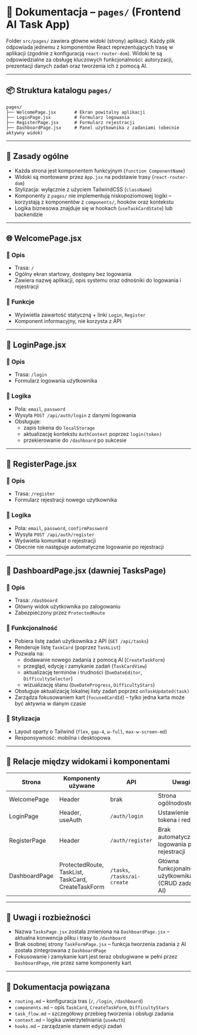 # 📄 Dokumentacja – `pages/` (Frontend AI Task App)

Folder `src/pages/` zawiera główne widoki (strony) aplikacji. Każdy plik odpowiada jednemu z komponentów React reprezentujących trasę w aplikacji (zgodnie z konfiguracją `react-router-dom`). Widoki te są odpowiedzialne za obsługę kluczowych funkcjonalności: autoryzacji, prezentacji danych zadań oraz tworzenia ich z pomocą AI.

---

## 📦 Struktura katalogu `pages/`

```
pages/
├── WelcomePage.jsx       # Ekran powitalny aplikacji
├── LoginPage.jsx         # Formularz logowania
├── RegisterPage.jsx      # Formularz rejestracji
├── DashboardPage.jsx     # Panel użytkownika z zadaniami (obecnie aktywny widok)
```

---

## 🧭 Zasady ogólne

- Każda strona jest komponentem funkcyjnym (`function ComponentName`)
- Widoki są montowane przez `App.jsx` na podstawie trasy (`react-router-dom`)
- Stylizacja: wyłącznie z użyciem TailwindCSS (`className`)
- Komponenty z `pages/` nie implementują niskopoziomowej logiki – korzystają z komponentów z `components/`, hooków oraz kontekstu
- Logika biznesowa znajduje się w hookach (`useTaskCardState`) lub backendzie

---

## 🌐 WelcomePage.jsx

### 📌 Opis

- Trasa: `/`
- Ogólny ekran startowy, dostępny bez logowania
- Zawiera nazwę aplikacji, opis systemu oraz odnośniki do logowania i rejestracji

### 📌 Funkcje

- Wyświetla zawartość statyczną + linki `Login`, `Register`
- Komponent informacyjny, nie korzysta z API

---

## 🔐 LoginPage.jsx

### 📌 Opis

- Trasa: `/login`
- Formularz logowania użytkownika

### 📌 Logika

- Pola: `email`, `password`
- Wysyła `POST /api/auth/login` z danymi logowania
- Obsługuje:
  - zapis tokena do `localStorage`
  - aktualizację kontekstu `AuthContext` poprzez `login(token)`
  - przekierowanie do `/dashboard` po sukcesie

---

## 🧾 RegisterPage.jsx

### 📌 Opis

- Trasa: `/register`
- Formularz rejestracji nowego użytkownika

### 📌 Logika

- Pola: `email`, `password`, `confirmPassword`
- Wysyła `POST /api/auth/register`
- Wyświetla komunikat o rejestracji
- Obecnie nie następuje automatyczne logowanie po rejestracji

---

## 📂 DashboardPage.jsx (dawniej TasksPage)

### 📌 Opis

- Trasa: `/dashboard`
- Główny widok użytkownika po zalogowaniu
- Zabezpieczony przez `ProtectedRoute`

### 📌 Funkcjonalność

- Pobiera listę zadań użytkownika z API (`GET /api/tasks`)
- Renderuje listę `TaskCard` (poprzez `TaskList`)
- Pozwala na:
  - dodawanie nowego zadania z pomocą AI (`CreateTaskForm`)
  - przegląd, edycję i zamykanie zadań (`TaskCardView`)
  - aktualizację terminów i trudności (`DueDateEditor`, `DifficultySelector`)
  - wizualizację stanu (`DueDateProgress`, `DifficultyStars`)
- Obsługuje aktualizację lokalnej listy zadań poprzez `onTaskUpdated(task)`
- Zarządza fokusowaniem kart (`focusedCardId`) – tylko jedna karta może być aktywna w danym czasie

### 📌 Stylizacja

- Layout oparty o Tailwind (`flex`, `gap-4`, `w-full`, `max-w-screen-md`)
- Responsywność: mobilna i desktopowa

---

## 🧩 Relacje między widokami i komponentami

| Strona        | Komponenty używane                                 | API                          | Uwagi                                               |
| ------------- | -------------------------------------------------- | ---------------------------- | --------------------------------------------------- |
| WelcomePage   | Header                                             | brak                         | Strona ogólnodostępna                               |
| LoginPage     | Header, useAuth                                    | `/auth/login`                | Ustawienie tokena i redirect                        |
| RegisterPage  | Header                                             | `/auth/register`             | Brak automatycznego logowania po rejestracji        |
| DashboardPage | ProtectedRoute, TaskList, TaskCard, CreateTaskForm | `/tasks`, `/tasks/ai-create` | Główna funkcjonalność użytkownika (CRUD zadań + AI) |

---

## 🧩 Uwagi i rozbieżności

- Nazwa `TasksPage.jsx` została zmieniona na `DashboardPage.jsx` – aktualna konwencja pliku i trasy to `/dashboard`
- Brak osobnej strony `TaskFormPage.jsx` – funkcja tworzenia zadania z AI została zintegrowana z `DashboardPage`
- Fokusowanie i zamykanie kart jest teraz obsługiwane w pełni przez `DashboardPage`, nie przez same komponenty kart

---

## 📄 Dokumentacja powiązana

- `routing.md` – konfiguracja tras (`/`, `/login`, `/dashboard`)
- `components.md` – opis `TaskCard`, `CreateTaskForm`, `DifficultyStars`
- `task_flow.md` – szczegółowy przebieg tworzenia i obsługi zadania
- `context.md` – logika uwierzytelniania (`useAuth`)
- `hooks.md` – zarządzanie stanem edycji zadań
